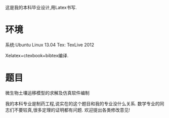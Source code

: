 这是我的本科毕业设计,用Latex书写.

环境
================
系统:Ubuntu Linux 13.04
Tex: TexLive 2012

Xelatex+ctexbook+bibtex编译.

题目
================
微生物土壤运移模型的求解及仿真软件编制

我的本科专业是制药工程,说实在的这个题目和我的专业没什么关系.
数学专业的同志们不要较真,很多定理的证明都有问题.
欢迎提出各类修改意见!
